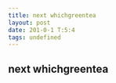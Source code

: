 ```yaml
---
title: next whichgreentea
layout: post
date: 201-0-1 T:5:4
tags: undefined
---
```

## next whichgreentea

